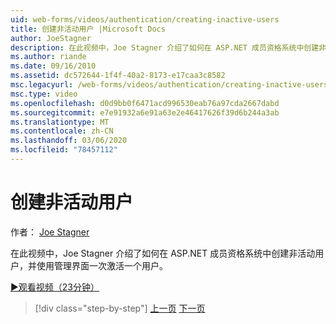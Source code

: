 ```yaml
---
uid: web-forms/videos/authentication/creating-inactive-users
title: 创建非活动用户 |Microsoft Docs
author: JoeStagner
description: 在此视频中，Joe Stagner 介绍了如何在 ASP.NET 成员资格系统中创建非活动用户，然后使用管理界面激活用户 。
ms.author: riande
ms.date: 09/16/2010
ms.assetid: dc572644-1f4f-40a2-8173-e17caa3c8582
msc.legacyurl: /web-forms/videos/authentication/creating-inactive-users
msc.type: video
ms.openlocfilehash: d0d9bb0f6471acd996530eab76a97cda2667dabd
ms.sourcegitcommit: e7e91932a6e91a63e2e46417626f39d6b244a3ab
ms.translationtype: MT
ms.contentlocale: zh-CN
ms.lasthandoff: 03/06/2020
ms.locfileid: "78457112"
---
```

# <a name="creating-inactive-users"></a>创建非活动用户

作者： [Joe Stagner](https://github.com/JoeStagner)

在此视频中，Joe Stagner 介绍了如何在 ASP.NET 成员资格系统中创建非活动用户，并使用管理界面一次激活一个用户。

[&#9654;观看视频（23分钟）](https://channel9.msdn.com/Blogs/ASP-NET-Site-Videos/creating-inactive-users)

> [!div class="step-by-step"]
> [上一页](simple-web-service-authentication.md)
> [下一页](sql-injection-defense.md)
